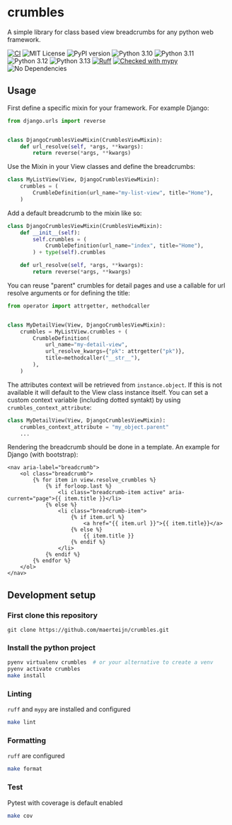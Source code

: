 # crumbles
A simple library for class based view breadcrumbs for any python web framework.

[![CI](https://github.com/maerteijn/crumbles/actions/workflows/ci.yml/badge.svg)](https://github.com/maerteijn/crumbles/actions/workflows/ci.yml)
![MIT License](https://img.shields.io/badge/license-MIT-blue.svg)
![PyPI version](https://badge.fury.io/py/crumbles.svg?dummy=unused)
![Python 3.10](https://img.shields.io/badge/python-3.10-blue.svg)
![Python 3.11](https://img.shields.io/badge/python-3.11-blue.svg)
![Python 3.12](https://img.shields.io/badge/python-3.12-blue.svg)
![Python 3.13](https://img.shields.io/badge/python-3.13-blue.svg)
[![Ruff](https://img.shields.io/endpoint?url=https://raw.githubusercontent.com/astral-sh/ruff/main/assets/badge/v2.json)](https://github.com/astral-sh/ruff)
[![Checked with mypy](https://www.mypy-lang.org/static/mypy_badge.svg)](https://mypy-lang.org/)
![No Dependencies](https://img.shields.io/badge/no%20dependencies-orange)

## Usage

First define a specific mixin for your framework. For example Django:
```python
from django.urls import reverse


class DjangoCrumblesViewMixin(CrumblesViewMixin):
    def url_resolve(self, *args, **kwargs):
        return reverse(*args, **kwargs)
```


Use the Mixin in your View classes and define the breadcrumbs:
```python
class MyListView(View, DjangoCrumblesViewMixin):
    crumbles = (
        CrumbleDefinition(url_name="my-list-view", title="Home"),
    )
```

Add a default breadcrumb to the mixin like so:
```python
class DjangoCrumblesViewMixin(CrumblesViewMixin):
    def __init__(self):
        self.crumbles = (
            CrumbleDefinition(url_name="index", title="Home"),
        ) + type(self).crumbles

    def url_resolve(self, *args, **kwargs):
        return reverse(*args, **kwargs)

```



You can reuse "parent" crumbles for detail pages and use a callable for
url resolve arguments or for defining the title:
```python
from operator import attrgetter, methodcaller


class MyDetailView(View, DjangoCrumblesViewMixin):
    crumbles = MyListView.crumbles + (
        CrumbleDefinition(
            url_name="my-detail-view",
            url_resolve_kwargs={"pk": attrgetter("pk")},
            title=methodcaller("__str__"),
        ),
    )

```

The attributes context will be retrieved from `instance.object`. If this is not available it
will default to the View class instance itself. You can set a custom context variable
(including dotted syntakt) by using `crumbles_context_attribute`:

```python
class MyDetailView(View, DjangoCrumblesViewMixin):
    crumbles_context_attribute = "my_object.parent"
    ...
```

Rendering the breadcrumb should be done in a template. An example for Django (with bootstrap):
```jinja2
<nav aria-label="breadcrumb">
    <ol class="breadcrumb">
        {% for item in view.resolve_crumbles %}
            {% if forloop.last %}
                <li class="breadcrumb-item active" aria-current="page">{{ item.title }}</li>
            {% else %}
                <li class="breadcrumb-item">
                    {% if item.url %}
                        <a href="{{ item.url }}">{{ item.title}}</a>
                    {% else %}
                        {{ item.title }}
                    {% endif %}
                </li>
            {% endif %}
        {% endfor %}
    </ol>
</nav>
```

## Development setup

### First clone this repository
```
git clone https://github.com/maerteijn/crumbles.git
```

### Install the python project
```bash
pyenv virtualenv crumbles  # or your alternative to create a venv
pyenv activate crumbles
make install
```

### Linting
`ruff` and `mypy` are installed and configured
```bash
make lint
```

### Formatting

`ruff` are configured
```bash
make format
```

### Test

Pytest with coverage is default enabled
```bash
make cov
```
